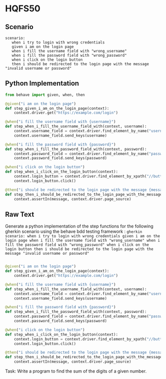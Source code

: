 # HQFS50
## Scenario
```gherkin
scenario: 
   when i try to login with wrong credentials 
   given i am on the login page 
   when i fill the username field with "wrong_username" 
   when i fill the password field with "wrong_password" 
   when i click on the login button 
   then i should be redirected to the login page with the message "invalid username or password"
```


## Python Implementation
```python
from behave import given, when, then

@given("i am on the login page")
def step_given_i_am_on_the_login_page(context):
    context.driver.get("https://example.com/login")

@when("i fill the username field with {username}")
def step_when_i_fill_the_username_field_with(context, username):
    context.username_field = context.driver.find_element_by_name("username")
    context.username_field.send_keys(username)

@when("i fill the password field with {password}")
def step_when_i_fill_the_password_field_with(context, password):
    context.password_field = context.driver.find_element_by_name("password")
    context.password_field.send_keys(password)

@when("i click on the login button")
def step_when_i_click_on_the_login_button(context):
    context.login_button = context.driver.find_element_by_xpath("//button[@type='submit']")
    context.login_button.click()

@then("i should be redirected to the login page with the message {message}")
def step_then_i_should_be_redirected_to_the_login_page_with_the_message(context, message):
    context.assertIn(message, context.driver.page_source)
```


## Raw Text
Generate a python implementation of the step functions for the following gherkin scenario using the behave bdd testing framework : ```gherkin scenario: when i try to login with wrong credentials given i am on the login page when i fill the username field with "wrong_username" when i fill the password field with "wrong_password" when i click on the login button then i should be redirected to the login page with the message "invalid username or password" ```



```python from behave import given, when, then

@given("i am on the login page")
def step_given_i_am_on_the_login_page(context):
    context.driver.get("https://example.com/login")

@when("i fill the username field with {username}")
def step_when_i_fill_the_username_field_with(context, username):
    context.username_field = context.driver.find_element_by_name("username")
    context.username_field.send_keys(username)

@when("i fill the password field with {password}")
def step_when_i_fill_the_password_field_with(context, password):
    context.password_field = context.driver.find_element_by_name("password")
    context.password_field.send_keys(password)

@when("i click on the login button")
def step_when_i_click_on_the_login_button(context):
    context.login_button = context.driver.find_element_by_xpath("//button[@type='submit']")
    context.login_button.click()

@then("i should be redirected to the login page with the message {message}")
def step_then_i_should_be_redirected_to_the_login_page_with_the_message(context, message):
    context.assertIn(message, context.driver.page_source)
```

Task: Write a program to find the sum of the digits of a given number.
